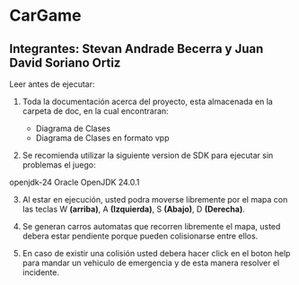 # CarGame

## Integrantes: Stevan Andrade Becerra y Juan David Soriano Ortiz

Leer antes de ejecutar:

1. Toda la documentación acerca del proyecto, esta almacenada en la carpeta de doc, en la cual encontraran:
    - Diagrama de Clases
    - Diagrama de Clases en formato vpp

2. Se recomienda utilizar la siguiente version de SDK para ejecutar sin problemas el juego:

openjdk-24 Oracle OpenJDK 24.0.1

3. Al estar en ejecución, usted podra moverse libremente por el mapa con las teclas W **(arriba)**, A **(Izquierda)**, S **(Abajo)**, D **(Derecha)**.

4. Se generan carros automatas que recorren libremente el mapa, usted debera estar pendiente porque pueden colisionarse entre ellos.

5. En caso de existir una colisión usted debera hacer click en el boton help para mandar un vehiculo de emergencia y de esta manera resolver el incidente.
